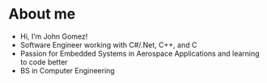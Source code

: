 # About me
-  Hi, I’m John Gomez!
-  Software Engineer working with C#/.Net, C++, and C
-  Passion for Embedded Systems in Aerospace Applications and learning to code better
-  BS in Computer Engineering


